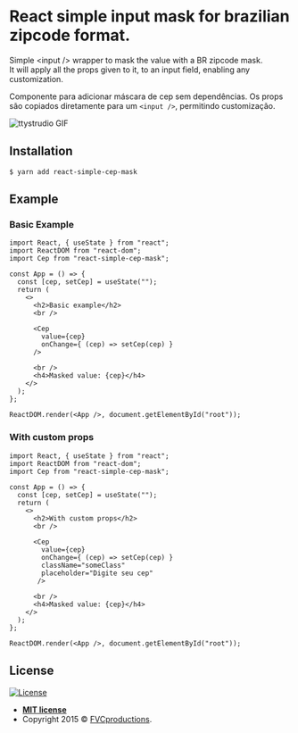 # React simple input mask for brazilian zipcode format.

Simple \<input /> wrapper to mask the value with a BR zipcode mask. \
It will apply all the props given to it, to an input field, enabling any customization.

Componente para adicionar máscara de cep sem dependências.
Os props são copiados diretamente para um `<input />`, permitindo customização.

![ttystrudio GIF](https://imgur.com/uclg8Ad.gif)

## Installation

```shell
$ yarn add react-simple-cep-mask
```

## Example

### Basic Example

```JSX
import React, { useState } from "react";
import ReactDOM from "react-dom";
import Cep from "react-simple-cep-mask";

const App = () => {
  const [cep, setCep] = useState("");
  return (
    <>
      <h2>Basic example</h2>
      <br />

      <Cep
        value={cep}
        onChange={ (cep) => setCep(cep) } 
      />

      <br />
      <h4>Masked value: {cep}</h4>
    </>
  );
};

ReactDOM.render(<App />, document.getElementById("root"));

```

### With custom props

```JSX
import React, { useState } from "react";
import ReactDOM from "react-dom";
import Cep from "react-simple-cep-mask";

const App = () => {
  const [cep, setCep] = useState("");
  return (
    <>
      <h2>With custom props</h2>
      <br />

      <Cep
        value={cep}
        onChange={ (cep) => setCep(cep) }
        className="someClass"
        placeholder="Digite seu cep"
       />

      <br />
      <h4>Masked value: {cep}</h4>
    </>
  );
};

ReactDOM.render(<App />, document.getElementById("root"));

```

## License

[![License](http://img.shields.io/:license-mit-blue.svg?style=flat-square)](http://badges.mit-license.org)

- **[MIT license](http://opensource.org/licenses/mit-license.php)**
- Copyright 2015 © <a href="http://fvcproductions.com" target="_blank">FVCproductions</a>.
